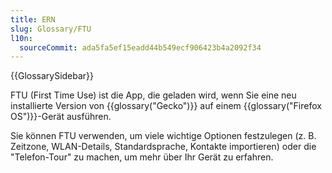 ```yaml
---
title: ERN
slug: Glossary/FTU
l10n:
  sourceCommit: ada5fa5ef15eadd44b549ecf906423b4a2092f34
---
```


{{GlossarySidebar}}

FTU (First Time Use) ist die App, die geladen wird, wenn Sie eine neu installierte Version von {{glossary("Gecko")}} auf einem {{glossary("Firefox OS")}}-Gerät ausführen.

Sie können FTU verwenden, um viele wichtige Optionen festzulegen (z. B. Zeitzone, WLAN-Details, Standardsprache, Kontakte importieren) oder die "Telefon-Tour" zu machen, um mehr über Ihr Gerät zu erfahren.
